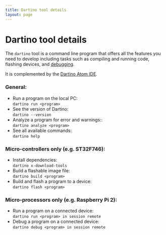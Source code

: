 ```yaml
---
title: Dartino tool details
layout: page
---
```


# Dartino tool details

The `dartino` tool is a command line program that offers all the features
you need to develop including tasks such as compiling and running code, flashing
devices, and [debugging](/guides/debugging/).

It is complemented by the [Dartino Atom IDE](/guides/atom/).

### General:

* Run a program on the local PC:<br>
`dartino run <program>`
* See the version of Dartino:<br>
`dartino --version`
* Analyze a program for error and warnings::<br>
`dartino analyze <program>`
* See all available commands:<br>
`dartino help`

### Micro-controllers only (e.g. ST32F746):

* Install dependencies:<br>
`dartino x-download-tools`
* Build a flashable image file:<br>
`dartino build <program>`
* Build and flash a program to a device:<br>
`dartino flash <program>`

### Micro-processors only (e.g. Raspberry Pi 2):

* Run a program on a connected device:<br>
`dartino run <program> in session remote`
* Debug a program on a connected device:<br>
`dartino debug <program> in session remote`
